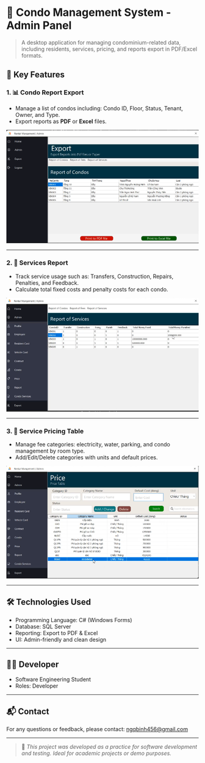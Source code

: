 # 🏢 Condo Management System - Admin Panel

> A desktop application for managing condominium-related data, including residents, services, pricing, and reports export in PDF/Excel formats.

## 📌 Key Features

### 1. 📊 Condo Report Export
- Manage a list of condos including: Condo ID, Floor, Status, Tenant, Owner, and Type.
- Export reports as **PDF** or **Excel** files.

![Export Report of Condos](./image/export.png)

---

### 2. 🧾 Services Report
- Track service usage such as: Transfers, Construction, Repairs, Penalties, and Feedback.
- Calculate total fixed costs and penalty costs for each condo.

![Report of Services](./image/bill.png)

---

### 3. 💸 Service Pricing Table
- Manage fee categories: electricity, water, parking, and condo management by room type.
- Add/Edit/Delete categories with units and default prices.

![Price Table](./image/price.png)

---

## 🛠️ Technologies Used

- Programming Language: C# (Windows Forms)
- Database: SQL Server
- Reporting: Export to PDF & Excel
- UI: Admin-friendly and clean design

---

## 👨‍💻 Developer

- Software Engineering Student
- Roles: Developer

---

## 📬 Contact

For any questions or feedback, please contact: ngqbinh456@gmail.com

---

> 📌 *This project was developed as a practice for software development and testing. Ideal for academic projects or demo purposes.*
